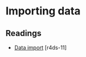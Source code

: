 # Importing data



## Readings

  * [Data import](http://r4ds.had.co.nz/data-import.html) [r4ds-11]


